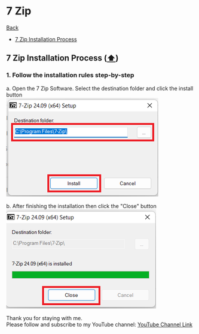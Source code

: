# 7 Zip

[Back](./..)

- [7 Zip Installation Process](#7-zip-installation-process-%EF%B8%8F)

## 7 Zip Installation Process ([⬆️](#7-zip))
### 1. Follow the installation rules step-by-step
a. Open the 7 Zip Software. Select the destination folder and click the install button<br>
<img src="./7zipImage/7zip_1.png">

b. After finishing the installation then click the "Close" button<br>
<img src="./7zipImage/7zip_2.png">


Thank you for staying with me.  
Please follow and subscribe to my YouTube channel: [YouTube Channel Link](https://www.youtube.com/@MirzaMdGolamNabi)

